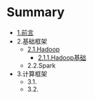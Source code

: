 # Summary

* [1.前言](README.md)
* 2.基础框架
  * [2.1.Hadoop](hadoop.md)
    * [2.1.1.Hadoop基础](hadoop/basic.md)
  * 2.2.Spark
* 3.计算框架
  * 3.1.
  * 3.2.

